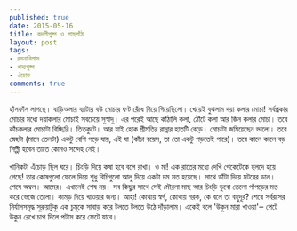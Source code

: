 ```yaml
---
published: true
date: 2015-05-16
title: কদলীপুষ্প ও গাছপাঁঠা
layout: post
tags:
- রসনাবিলাস
- খাদ্যপুষ্প
- এঁচোড়
comments: true
---
```

হাঁসফাঁস লাগছে। বাড়িঅলার ব্যাটার বউ মোচার ঘণ্ট রেঁধে দিয়ে গিয়েছিলো। খেয়েই বুঝলাম দয়া কলার মোচা! সর্বপ্রকার মোচার মধ্যে দয়াকলার মোচাই সবচেয়ে সুস্বাদু। এর পরেই আছে কাঁঠালি কলা, ঠোঁটে কলা আর জিন কলার মোচা। তবে কাঁচকলার মোচাটা বিচ্ছিরি। তিতকুটে। আর যাই হোক শ্রীমতির রান্নার হাতটি বেড়ে। মোচাটা জমিয়েছেন ভালো। তবে স্নেহটা (মানে তেলটা) একটু বেশি পড়ে যায়, এই যা (কাঁচা বয়েস, তা তো একটু পড়তেই পারে)। তবে কালে কালে বড় শিল্পী হবেন তাতে কোনও সন্দেহ নেই।

খানিকটা এঁচোড় ছিল ঘরে। চিংড়ি দিয়ে কষা হবে বলে রাখা। ও মা! এক রাতের মধ্যে দেখি পেকেটেকে হলদে হয়ে গেছে! তার কোষগুলো ফেলে দিয়ে শুধু বিচিগুলো আলু দিয়ে একটা দম মত হয়েছে। সাথে ডাঁটা দিয়ে মটরের ডাল। শেষে অম্বল। আমের। এখানেই শেষ নয়। সব কিছুর সাথে সেই মৌরলা মাছ আর চিংড়ি ডুবো তেলো পাঁপড়ের মত করে ভেজে তোলা। কামড় দিয়ে খাওয়ার জন্য। আহা! কোথায় স্বর্গ, কোথায় নরক, কে বলে তা বহুদূর? শেষে সর্বরসের নির্যাসসমৃদ্ধ সুরুয়াটুকু এক চুমুকে সাবাড় করে টলতে টলতে উঠে দাঁড়ালাম। একেই বলে 'উকুন মারা খাওয়া'‒ পেটে উকুন রেখে চাপ দিলে পটাস করে ফেটে যাবে।
